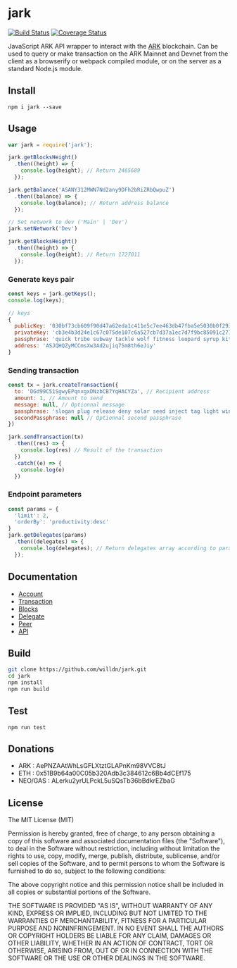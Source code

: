 # jark

[![Build Status](https://travis-ci.org/willdn/jark.svg?branch=master)](https://travis-ci.org/willdn/jark)
[![Coverage Status](https://coveralls.io/repos/github/willdn/jark/badge.svg?branch=master)](https://coveralls.io/github/willdn/jark?branch=master)

JavaScript ARK API wrapper to interact with the [ARK](https://ark.io) blockchain. Can be used to query or make transaction on the ARK Mainnet and Devnet from the client as a browserify or webpack compiled module, or on the server as a standard Node.js module.

## Install

`npm i jark --save`

## Usage

```js
var jark = require('jark');

jark.getBlocksHeight()
  .then((height) => {
    console.log(height); // Return 2465689
  });

jark.getBalance('ASANY312MWN7Nd2any9DFh2bRiZRbQwpuZ')
  .then((balance) => {
    console.log(balance); // Return address balance
  });

// Set network to dev ('Main' | 'Dev')
jark.setNetwork('Dev')

jark.getBlocksHeight()
  .then((height) => {
    console.log(height); // Return 1727011
  });
```

### Generate keys pair
```js
const keys = jark.getKeys();
console.log(keys);

// keys
{ 
  publicKey: '030bf73cb609f90d47a62eda1c411e5c7ee463db47fba5e5030b0f2932353d5618',
  privateKey: 'cb3e4b3d24e1c67c075de107c6a527cb7d37a1ec7d7f9bc85091c271a6020962',
  passphrase: 'quick tribe subway tackle wolf fitness leopard syrup kitten reject mansion vast',
  address: 'ASJQHQZyMCCmsXw3Ad2ujiq7Sm8th6eJiy'
}
```

### Sending transaction
```js
const tx = jark.createTransaction({
  to: 'DGd99C51SgwyEPqnxgxDNzbCB7YqHACYZa', // Recipient address
  amount: 1, // Amount to send
  message: null, // Optionnal message
  passphrase: 'slogan plug release deny solar seed inject tag light winner box oyster', // Sender passphrase
  secondPassphrase: null // Optionnal second passphrase
})

jark.sendTransaction(tx)
  .then((res) => {
    console.log(res) // Result of the transaction
  })
  .catch((e) => {
    console.log(e)
  })
```

### Endpoint parameters
```js
const params = {
  'limit': 2,
  'orderBy': 'productivity:desc'
}
jark.getDelegates(params)
  .then((delegates) => {
    console.log(delegates); // Return delegates array according to params
  });
```


## Documentation
- [Account](/docs/account.md)
- [Transaction](/docs/transaction.md)
- [Blocks](/docs/blocks.md)
- [Delegate](/docs/delegate.md)
- [Peer](/docs/peer.md)
- [API](/docs/api.md)

## Build

```bash
git clone https://github.com/willdn/jark.git
cd jark
npm install
npm run build
```


## Test

`npm run test`

## Donations

- ARK : AePNZAAtWhLsGFLXtztGLAPnKm98VVC8tJ
- ETH : 0x51B9b64a00C05b320Adb3c384612c6Bb4dCEf175
- NEO/GAS : ALerku2yrULPckL5uSQsTb36bBdkrEZbaG

## License

The MIT License (MIT)

Permission is hereby granted, free of charge, to any person obtaining a copy of this software and associated documentation files (the "Software"), to deal in the Software without restriction, including without limitation the rights to use, copy, modify, merge, publish, distribute, sublicense, and/or sell copies of the Software, and to permit persons to whom the Software is furnished to do so, subject to the following conditions:

The above copyright notice and this permission notice shall be included in all copies or substantial portions of the Software.

THE SOFTWARE IS PROVIDED "AS IS", WITHOUT WARRANTY OF ANY KIND, EXPRESS OR IMPLIED, INCLUDING BUT NOT LIMITED TO THE WARRANTIES OF MERCHANTABILITY, FITNESS FOR A PARTICULAR PURPOSE AND NONINFRINGEMENT. IN NO EVENT SHALL THE AUTHORS OR COPYRIGHT HOLDERS BE LIABLE FOR ANY CLAIM, DAMAGES OR OTHER LIABILITY, WHETHER IN AN ACTION OF CONTRACT, TORT OR OTHERWISE, ARISING FROM, OUT OF OR IN CONNECTION WITH THE SOFTWARE OR THE USE OR OTHER DEALINGS IN THE SOFTWARE.